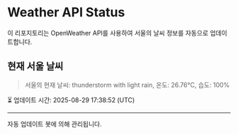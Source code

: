 
# Weather API Status

이 리포지토리는 OpenWeather API를 사용하여 서울의 날씨 정보를 자동으로 업데이트합니다.

## 현재 서울 날씨
> 서울의 현재 날씨: thunderstorm with light rain, 온도: 26.76°C, 습도: 100%

⏳ 업데이트 시간: 2025-08-29 17:38:52 (UTC)

---
자동 업데이트 봇에 의해 관리됩니다.
